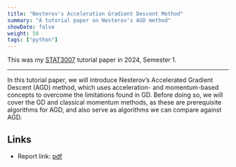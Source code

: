 ```yaml
---
title: "Nesterov's Acceleration Gradient Descent Method"
summary: "A tutorial paper on Nesterov's AGD method"
showDate: false
weight: 50
tags: ["python"]
---
```


This was my [STAT3007](https://my.uq.edu.au/programs-courses/course.html?course_code=STAT3007) tutorial paper in 2024, Semester 1.

---

In this tutorial paper, we will introduce Nesterov’s Accelerated Gradient Descent (AGD) method, which uses acceleration- and momentum-based concepts to overcome the limitations found in GD. Before doing so, we will cover the GD and classical momentum methods, as these are prerequisite algorithms for AGD, and also serve as algorithms we can compare against AGD.

## Links

* Report link: [pdf](/projects/nesterov-agd-tute-paper/tutorial.pdf)
